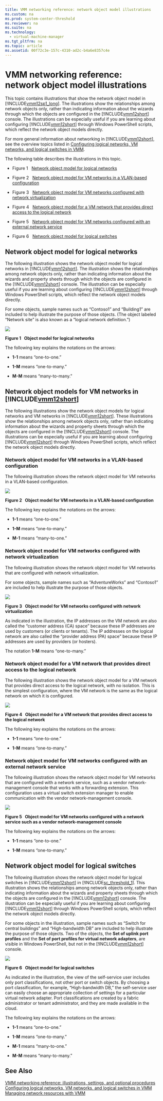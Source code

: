 ```yaml
---
title: VMM networking reference: network object model illustrations
ms.custom: na
ms.prod: system-center-threshold
ms.reviewer: na
ms.suite: na
ms.technology: 
  - virtual-machine-manager
ms.tgt_pltfrm: na
ms.topic: article
ms.assetid: 00f72c3e-157c-4310-ad2c-b4a6e8357c4e
---
```

# VMM networking reference: network object model illustrations
This topic contains illustrations that show the network object model in [!INCLUDE[vmm12sp1_long](../../Token/vmm12sp1_long_md.md)]. The illustrations show the relationships among network objects only, rather than indicating information about the wizards through which the objects are configured in the [!INCLUDE[vmm12short](../../Token/vmm12short_md.md)] console. The illustrations can be especially useful if you are learning about configuring [!INCLUDE[vmm12short](../../Token/vmm12short_md.md)] through Windows PowerShell scripts, which reflect the network object models directly.

For more general information about networking in [!INCLUDE[vmm12short](../../Token/vmm12short_md.md)], see the overview topics listed in [Configuring logical networks, VM networks, and logical switches in VMM](Configuring-logical-networks,-VM-networks,-and-logical-switches-in-VMM.md).

The following table describes the illustrations in this topic.

-   Figure 1   [Network object model for logical networks](VMM-networking-reference--network-object-model-illustrations.md#BKMK_logical2)

-   Figure 2   [Network object model for VM networks in a VLAN-based configuration](VMM-networking-reference--network-object-model-illustrations.md#BKMK_VLAN2)

-   Figure 3   [Network object model for VM networks configured with network virtualization](VMM-networking-reference--network-object-model-illustrations.md#BKMK_virtualization2)

-   Figure 4   [Network object model for a VM network that provides direct access to the logical network](VMM-networking-reference--network-object-model-illustrations.md#BKMK_direct2)

-   Figure 5   [Network object model for VM networks configured with an external network service](VMM-networking-reference--network-object-model-illustrations.md#BKMK_vendor2)

-   Figure 6   [Network object model for logical switches](VMM-networking-reference--network-object-model-illustrations.md#BKMK_switch)

## <a name="BKMK_logical2"></a>Network object model for logical networks
The following illustration shows the network object model for logical networks in [!INCLUDE[vmm12short](../../Token/vmm12short_md.md)]. The illustration shows the relationships among network objects only, rather than indicating information about the wizards and property sheets through which the objects are configured in the [!INCLUDE[vmm12short](../../Token/vmm12short_md.md)] console. The illustration can be especially useful if you are learning about configuring [!INCLUDE[vmm12short](../../Token/vmm12short_md.md)] through Windows PowerShell scripts, which reflect the network object models directly.

For some objects, sample names such as “Contoso1” and “Building1” are included to help illustrate the purpose of those objects. \(The object labeled “Network site” is also known as a “logical network definition.”\)

![](Image/01_VMM_Net_Obj.gif)

**Figure 1   Object model for logical networks**

The following key explains the notations on the arrows:

-   **1\-1** means “one\-to\-one.”

-   **1\-M** means “one\-to\-many.”

-   **M\-M** means “many\-to\-many.”

## Network object models for VM networks in [!INCLUDE[vmm12short](../../Token/vmm12short_md.md)]
The following illustrations show the network object models for logical networks and VM networks in [!INCLUDE[vmm12short](../../Token/vmm12short_md.md)]. These illustrations show the relationships among network objects only, rather than indicating information about the wizards and property sheets through which the objects are configured in the [!INCLUDE[vmm12short](../../Token/vmm12short_md.md)] console. The illustrations can be especially useful if you are learning about configuring [!INCLUDE[vmm12short](../../Token/vmm12short_md.md)] through Windows PowerShell scripts, which reflect the network object models directly.

### <a name="BKMK_VLAN2"></a>Network object model for VM networks in a VLAN\-based configuration
The following illustration shows the network object model for VM networks in a VLAN\-based configuration.

![](Image/02b_VMM_Net_Obj_upd.gif)

**Figure 2   Object model for VM networks in a VLAN\-based configuration**

The following key explains the notations on the arrows:

-   **1\-1** means “one\-to\-one.”

-   **1\-M** means “one\-to\-many.”

-   **M\-1** means “many\-to\-one.”

### <a name="BKMK_virtualization2"></a>Network object model for VM networks configured with network virtualization
The following illustration shows the network object model for VM networks that are configured with network virtualization.

For some objects, sample names such as “AdventureWorks” and “Contoso1” are included to help illustrate the purpose of those objects.

![](Image/02_VMM_Net_Obj.gif)

**Figure 3   Object model for VM networks configured with network virtualization**

As indicated in the illustration, the IP addresses on the VM network are also called the “customer address \(CA\) space” because these IP addresses are used by customers \(or clients or tenants\). The IP addresses on the logical network are also called the “provider address \(PA\) space” because these IP addresses are used by providers \(or hosters\).

The notation **1\-M** means “one\-to\-many.”

### <a name="BKMK_direct2"></a>Network object model for a VM network that provides direct access to the logical network
The following illustration shows the network object model for a VM network that provides direct access to the logical network, with no isolation. This is the simplest configuration, where the VM network is the same as the logical network on which it is configured.

![](Image/02c_VMM_Net_Obj.gif)

**Figure 4   Object model for a VM network that provides direct access to the logical network**

The following key explains the notations on the arrows:

-   **1\-1** means “one\-to\-one.”

-   **1\-M** means “one\-to\-many.”

### <a name="BKMK_vendor2"></a>Network object model for VM networks configured with an external network service
The following illustration shows the network object model for VM networks that are configured with a network service, such as a vendor network\-management console that works with a forwarding extension. This configuration uses a virtual switch extension manager to enable communication with the vendor network\-management console.

![](Image/02d_VMM_Net_Obj_Ext_upd.gif)

**Figure 5   Object model for VM networks configured with a network service such as a vendor network\-management console**

The following key explains the notations on the arrows:

-   **1\-1** means “one\-to\-one.”

-   **1\-M** means “one\-to\-many.”

## <a name="BKMK_switch"></a>Network object model for logical switches
The following illustration shows the network object model for logical switches in [!INCLUDE[vmm12short](../../Token/vmm12short_md.md)] in [!INCLUDE[sc_threshold_1](../../Token/sc_threshold_1_md.md)]. This illustration shows the relationships among network objects only, rather than indicating information about the wizards and property sheets through which the objects are configured in the [!INCLUDE[vmm12short](../../Token/vmm12short_md.md)] console. The illustration can be especially useful if you are learning about configuring [!INCLUDE[vmm12short](../../Token/vmm12short_md.md)] through Windows PowerShell scripts, which reflect the network object models directly.

For some objects in the illustration, sample names such as “Switch for central buildings” and “High\-bandwidth DB” are included to help illustrate the purpose of those objects. Two of the objects, the **Set of uplink port profiles** and the **Set of port profiles for virtual network adapters**, are visible in Windows PowerShell, but not in the [!INCLUDE[vmm12short](../../Token/vmm12short_md.md)] console.

![](Image/03_VMM_Net_Obj.gif)

**Figure 6   Object model for logical switches**

As indicated in the illustration, the view of the self\-service user includes only port classifications, not other port or switch objects. By choosing a port classification, for example, “High\-bandwidth DB,” the self\-service user can easily choose an appropriate collection of settings for a particular virtual network adapter. Port classifications are created by a fabric administrator or tenant administrator, and they are made available in the cloud.

The following key explains the notations on the arrows:

-   **1\-1** means “one\-to\-one.”

-   **1\-M** means “one\-to\-many.”

-   **M\-1** means “many\-to\-one.”

-   **M\-M** means “many\-to\-many.”

## See Also
[VMM networking reference: illustrations, settings, and optional procedures](VMM-networking-reference--illustrations,-settings,-and-optional-procedures.md)
[Configuring logical networks, VM networks, and logical switches in VMM](Configuring-logical-networks,-VM-networks,-and-logical-switches-in-VMM.md)
[Managing network resources with VMM](Managing-network-resources-with-VMM.md)


